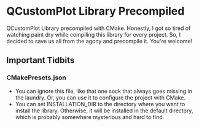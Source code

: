 # QCustomPlot Library Precompiled
QCustomPlot Library precompiled with CMake. Honestly, I got so tired of watching paint dry while compiling this library for every project. 
So, I decided to save us all from the agony and precompile it. You're welcome!

## Important Tidbits
### CMakePresets.json
* You can ignore this file, like that one sock that always goes missing in the laundry. Or, you can use it to configure the project with CMake.
* You can set INSTALLATION_DIR to the directory where you want to install the library. Otherwise, it will be installed in the default directory, which is probably somewhere mysterious and hard to find.
